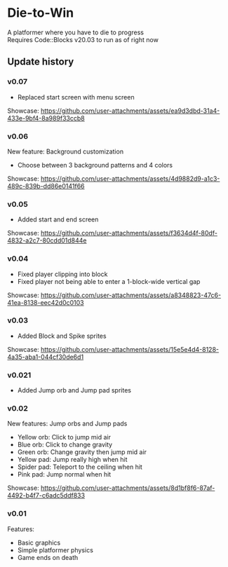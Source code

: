 # Die-to-Win
A platformer where you have to die to progress  
Requires Code::Blocks v20.03 to run as of right now

## Update history
### v0.07
- Replaced start screen with menu screen

Showcase: https://github.com/user-attachments/assets/ea9d3dbd-31a4-433e-9bf4-8a989f33ccb8

### v0.06
New feature: Background customization
- Choose between 3 background patterns and 4 colors

Showcase: https://github.com/user-attachments/assets/4d9882d9-a1c3-489c-839b-dd86e0141f66

### v0.05
- Added start and end screen

Showcase: https://github.com/user-attachments/assets/f3634d4f-80df-4832-a2c7-80cdd01d844e

### v0.04
- Fixed player clipping into block
- Fixed player not being able to enter a 1-block-wide vertical gap
  
Showcase: https://github.com/user-attachments/assets/a8348823-47c6-41ea-8138-eec42d0c0103

### v0.03
- Added Block and Spike sprites

Showcase: https://github.com/user-attachments/assets/15e5e4d4-8128-4a35-aba1-044cf30de6d1

### v0.021
- Added Jump orb and Jump pad sprites

### v0.02
New features: Jump orbs and Jump pads
- Yellow orb: Click to jump mid air
- Blue orb: Click to change gravity
- Green orb: Change gravity then jump mid air
- Yellow pad: Jump really high when hit
- Spider pad: Teleport to the ceiling when hit
- Pink pad: Jump normal when hit
  
Showcase: https://github.com/user-attachments/assets/8d1bf8f6-87af-4492-b4f7-c6adc5ddf833

### v0.01
Features:
- Basic graphics
- Simple platformer physics
- Game ends on death
